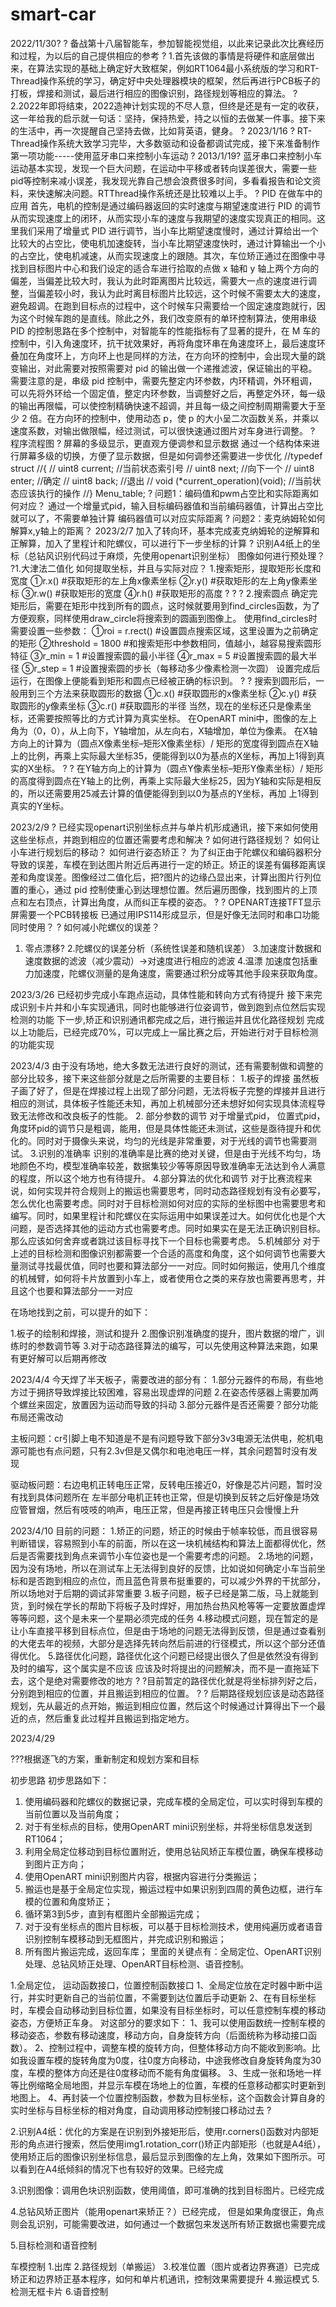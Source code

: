 # smart-car
 
2022/11/30?
? 备战第十八届智能车，参加智能视觉组，以此来记录此次比赛经历和过程，为以后的自己提供相应的参考
? 1.首先该做的事情是将硬件和底层做出来，在算法实现的基础上确定好大致框架，例如RT1064最小系统版的学习和RT-Thread操作系统的学习，确定好中央处理器模块的框架，然后再进行PCB板子的打板，焊接和测试，最后进行相应的图像识别，路径规划等相应的算法。
? 2.2022年即将结束，2022造神计划实现的不尽人意，但终是还是有一定的收获，这一年给我的启示就一句话：坚持，保持热爱，持之以恒的去做某一件事。接下来的生活中，再一次提醒自己坚持去做，比如背英语，健身。
?
2023/1/16
? RT-Thread操作系统大致学习完毕，大多数驱动和设备都调试完成，接下来准备制作第一项功能-----使用蓝牙串口来控制小车运动
?
2013/1/19? 蓝牙串口来控制小车运动基本实现，发现一个巨大问题，在运动中平移或者转向误差很大，需要一些pid等控制来减小误差，我发现光靠自己想会浪费很多时间，多看看报告和论文资料，来快速解决问题。RTThread操作系统还是比较难以上手。
?
PID 在做车中的应用
首先，电机的控制是通过编码器返回的实时速度与期望速度进行 PID 的调节从而实现速度上的闭环，从而实现小车的速度与我期望的速度实现真正的相同。这里我们采用了增量式 PID 进行调节，当小车比期望速度慢时，通过计算给出一个比较大的占空比，使电机加速旋转，当小车比期望速度快时，通过计算输出一个小的占空比，使电机减速，从而实现速度上的跟随。其次，车位矫正通过在图像中寻找到目标图片中心和我们设定的适合车进行拾取的点做 x 轴和 y 轴上两个方向的偏差，当偏差比较大时，我认为此时距离图片比较远，需要大一点的速度进行调整，当偏差较小时，我认为此时离目标图片比较远，这个时候不需要太大的速度，避免超调。在跑到目标点的过程中，这个时候车只需要给一个固定速度跑就行，因为这个时候车跑的是直线。除此之外，我们改变原有的单环控制算法，使用串级 PID 的控制思路在多个控制中，对智能车的性能指标有了显著的提升，在 M 车的控制中，引入角速度环，抗干扰效果好，再将角度环串在角速度环上，最后速度环叠加在角度环上，方向环上也是同样的方法，在方向环的控制中，会出现大量的跳变输出，对此需要对按照需要对 pid 的输出做一个递推滤波，保证输出的平稳。需要注意的是，串级 pid 控制中，需要先整定内环参数，内环精调，外环粗调，可以先将外环给一个固定值，整定内环参数，当调整好之后，再整定外环，每一级的输出再限幅，可以使控制精确快速不超调，并且每一级之间控制周期需要大于至少 2 倍。在方向环的控制中，使用动态 p，使 p 的大小呈二次函数关系，并乘以速度系数，对输出做限幅，经过测试，可以很快速通过图片对车身进行调整。
?
程序流程图
?
屏幕的多级显示，更直观方便调参和显示数据
通过一个结构体来进行屏幕多级的切换，方便了显示数据，但是如何调参还需要进一步优化
//typedef struct
//{
//    uint8 current;	//当前状态索引号
//    uint8 next; 		//向下一个
//    uint8 enter; 	//确定
//		uint8 back; 		//退出
//    void (*current_operation)(void); //当前状态应该执行的操作
//} Menu_table;
?
问题1：编码值和pwm占空比和实际距离如何对应？
通过一个增量式pid，输入目标编码器值和当前编码器值，计算出占空比就可以了，不需要单独计算
编码器值可以对应实际距离
?
问题2：麦克纳姆轮如何解算x,y轴上的距离？
2023/2/7 加入了转向环，基本完成麦克纳姆轮的逆解算和正解算，加入了里程计和陀螺仪，可以进行下一步坐标的计算
?
识别A4纸上的坐标（总钻风识别代码过于麻烦，先使用openart识别坐标）
图像如何进行预处理？
?1.大津法二值化
如何提取坐标，并且与实际对应？
1.搜索矩形，提取矩形长度和宽度
①r.x() #获取矩形的左上角x像素坐标
②r.y() #获取矩形的左上角y像素坐标
③r.w() #获取矩形的宽度
④r.h() #获取矩形的高度
?
?
?
2.搜索圆点
确定完矩形后，需要在矩形中找到所有的圆点，这时候就要用到find_circles函数，为了方便观察，同样使用draw_circle将搜索到的圆画到图像上。
使用find_circles时需要设置一些参数：
①roi = r.rect() #设置圆点搜索区域，这里设置为之前确定的矩形
②threshold = 1800 #和搜索矩形中参数相同，值越小，越容易搜索圆形特征
③r_min = 1 #设置搜索圆的最小半径
④r_max = 5 #设置搜索圆的最大半径
⑤r_step = 1 #设置搜索圆的步长（每移动多少像素检测一次圆）
设置完成后运行，在图像上便能看到矩形和圆点已经被正确的标识到。
?
?
搜索到圆形后，一般用到三个方法来获取圆形的数据
①c.x() #获取圆形的x像素坐标
②c.y() #获取圆形的y像素坐标
③c.r() #获取圆形的半径
当然，现在的坐标还只是像素坐标，还需要按照等比的方式计算为真实坐标。
在OpenART mini中，图像的左上角为（0，0），从上向下，Y轴增加，从左向右，X轴增加，单位为像素。
在X轴方向上的计算为（圆点X像素坐标–矩形X像素坐标）/ 矩形的宽度得到圆点在X轴上的比例，再乘上实际最大坐标35，便能得到以0为基点的X坐标，再加上1得到真实的X坐标。
?
?
在Y轴方向上的计算为（圆点Y像素坐标–矩形Y像素坐标）/ 矩形的高度得到圆点在Y轴上的比例，再乘上实际最大坐标25，因为Y轴和实际是相反的，所以还需要用25减去计算的值便能得到到以0为基点的Y坐标，再加
上1得到真实的Y坐标。

2023/2/9
?  已经实现openart识别坐标点并与单片机形成通讯，接下来如何使用这些坐标点，并跑到相应的位置还需要考虑和解决
?
如何进行路径规划？
如何让小车进行规划后的移动？
如何进行姿态矫正？
为了纠正由于陀螺仪和编码器积分导致的误差，车模在到达图片附近后再进行一定的矫正。矫正的误差有偏移距离误差和角度误差。图像经过二值化后，把?图片的边缘凸显出来，计算出图片行列位置的重心，通过 pid 控制使重心到达理想位置。然后遍历图像，找到图片的上顶点和左右顶点，计算出角度，从而纠正车模的姿态。
?
?
OPENART连接TFT显示屏需要一个PCB转接板
  已通过用IPS114形成显示，但是好像无法同时和串口功能同时使用？
?
如何减小陀螺仪的误差？
1. 零点漂移?
2.陀螺仪的误差分析（系统性误差和随机误差）
3.加速度计数据和速度数据的滤波（减少震动）→对速度进行相应的滤波
4.温漂
加速度包括重力加速度，陀螺仪测量的是角速度，需要通过积分成等其他手段来获取角度。


2023/3/26
已经初步完成小车跑点运动，具体性能和转向方式有待提升
接下来完成识别卡片并和小车实现通讯，同时也能够进行位姿调节，做到跑到点位然后实现检测的功能
下一步,矫正和识别通讯都完成之后，进行搬运并且优化路径规划
完成以上功能后，已经完成70%，可以完成上一届比赛之后，开始进行对于目标检测的功能实现

2023/4/3
由于没有场地，绝大多数无法进行良好的测试，还有需要制做和调整的部分比较多，接下来这些部分就是之后所需要的主要目标：
1.板子的焊接
虽然板子画了好了，但是在焊接过程上出现了部分问题，无法将板子完整的焊接并且进行相应的测试，具体板子性能还未知，再加上机械部分还未想好如何实现具体流程导致无法修改和改良板子的性能。
2. 部分参数的调节
对于增量式pid， 位置式pid，角度环pid的调节只是粗调，能用，但是具体性能还未测试，这些是亟待提升和优化的。同时对于摄像头来说，均匀的光线是非常重要，对于光线的调节也需要测试。
3.识别的准确率
识别的准确率是比赛的绝对关键，但是由于光线不均匀，场地颜色不均，模型准确率较差，数据集较少等等原因导致准确率无法达到令人满意的程度，所以这个地方也有待提升。
4.部分算法的优化和调节
对于比赛流程来说，如何实现并符合规则上的搬运也需要思考，同时动态路径规划有没有必要写，怎么优化也需要考虑。同时对于目标检测如何对应的实际的坐标图中也需要思考和编写。同时，如果里程计和陀螺仪在实际运用中如果误差过大。如何优化也是个大问题，是否选择其他的运动方式也需要考虑。同时如果实在是无法正确识别目标。那么应该如何舍弃或者跳过该目标寻找下一个目标也需要考虑。
5.机械部分
对于上述的目标检测和图像识别都需要一个合适的高度和角度，这个如何调节也需要大量测试寻找最优值，同时也要和算法部分一一对应。同时如何搬运，使用几个维度的机械臂，如何将卡片放置到小车上，或者使用仓之类的来存放也需要再思考，并且这个也要和算法部分一一对应

在场地找到之前，可以提升的如下：

1.板子的绘制和焊接，测试和提升
2.图像识别准确度的提升，图片数据的增广，训练时的参数调节等
3.对于动态路径算法的编写，可以先使用这种算法来跑，如果有更好解可以后期再修改

2023/4/4
今天焊了半天板子，需要改进的部分有：
1.部分元器件的布局，有些地方过于拥挤导致焊接比较困难，容易出现虚焊的问题
2.在姿态传感器上需要加两个螺丝来固定，放置因为运动而导致的抖动
3.部分元器件是否还需要？部分功能布局还需改动

主板问题：cr引脚上电不知道是不是有问题导致下部分3v3电源无法供电，舵机电源可能也有点问题，只有2.3v但是又偶尔和电池电压一样，其余问题暂时没有发现

驱动板问题：右边电机正转电压正常，反转电压接近0，好像是芯片问题，暂时没有找到具体问题所在
左半部分电机正转也正常，但是切换到反转之后好像是场效应管冒烟，然后有吱吱的响声，电压正常，但是再接正转电压只会慢慢上升

2023/4/10
目前的问题：
1.矫正的问题，矫正的时候由于帧率较低，而且很容易判断错误，容易照到小车的前面，所以在这一块机械结构和算法上面都得优化，然后是否需要找到角点来调节小车位姿也是一个需要考虑的问题。
2.场地的问题，因为没有场地，所以在测试车上无法得到良好的反馈，比如说如何确定小车当前坐标和是否跑到相应的点位，而且蓝色背景布挺重要的，可以减少外界的干扰部分，所以场地对于后期的调试非常重要
3.板子问题，板子已经是第二版，马上就能到货，到时候在学长的帮助下将板子及时焊好，用加热台热风枪等等一定要放置虚焊等等问题，这个是未来一个星期必须完成的任务
4.移动模式问题，现在暂定的是让小车直接平移到目标点位，但是由于场地的问题无法得到反馈，但是通过查看别的大佬去年的视频，大部分是选择先转向然后前进的行径模式，所以这个部分还值得优化。
5.路径优化问题，路径优化这个问题已经提出很久了但是依然没有得到及时的编写，这个属实是不应该 应该及时将提出的问题解决，而不是一直拖延下去，这个是绝对需要修改的地方
? ?目前暂定的路径优化就是将坐标排列好之后，分别跑到相应的位置，并且搬运到相应的位置。
? ? 后期路径规划应该是动态路径规划，先从最近的点开始，搬运到相应位置，然后这个时候通过计算得出下一个最近的点，然后重复此过程并且搬运到指定地方。


2023/4/29

 ???根据逐飞的方案，重新制定和规划方案和目标

 初步思路
初步思路如下：
1. 使用编码器和陀螺仪的数据记录，完成车模的全局定位，可以实时得到车模的当前位置以及当前角度；
2. 对于有坐标点的目标，使用OpenART mini识别坐标，并将坐标信息发送到RT1064；
3. 利用全局定位移动到目标位置附近，使用总钻风矫正车模位置，确保车模移动到图片正方向；
4. 使用OpenART mini识别图片内容，根据内容进行分类搬运；
5. 搬运也是基于全局定位实现，搬运过程中如果识别到四周的黄色边框，进行车模的位置和角度矫正；
6. 循环第3到5步，直到有框图片全部搬运完成；
7. 对于没有坐标点的图片目标板，可以基于目标检测技术，使用纯遍历或者语音识别控制车模移动到无框图片，并完成识别和搬运；
8. 所有图片搬运完成，返回车库；
里面的关键点有：全局定位、OpenART识别处理、总钻风矫正处理、OpenART目标检测、语音控制。

1.全局定位， 运动函数接口，位置控制函数接口
1、全局定位放在定时器中断中运行，并实时更新自己的当前位置，不需要到达位置后手动更新
2、在有目标坐标时，车模会自动移动到目标位置，如果没有目标坐标时，可以任意控制车模的移动姿态，方便矫正车身。
对这部分的要求如下：
1、我可以使用函数统一控制车模的移动姿态，参数有移动速度，移动方向，自身旋转方向（后面统称为移动接口函数）。
2、控制过程中，调整车模的旋转方向，但整体移动方向不能收到影响。比如我设置车模的旋转角度为0度，往0度方向移动，中途我修改自身旋转角度为30度，车模的整体方向还是往0度移动而不能有角度偏移。
3、生成一张和场地一样等比例缩略全局地图，并显示车模在场地上的位置，车模的任意移动都实时更新到地图上。
4、再封装一个位置控制函数，参数为目标坐标，这个函数会计算自身的实时坐标与目标坐标的相对角度，自动调用移动控制接口移动过去
?


2.识别A4纸：优化的方案是在识别到外接矩形后，使用r.corners()函数对内部矩形的角点进行搜索，然后使用img1.rotation_corr()矫正内部矩形（也就是A4纸），使用矫正后的图像识别坐标信息，最后显示到图像的左上角，效果如下图所示。可以看到在A4纸倾斜的情况下也有较好的效果。已经完成


3.识别图像：调用色块识别函数，使用阈值，即可准确的找到目标图片。已经完成


4.总钻风矫正图片（能用openart来矫正？）已经完成，
但是如果角度很正，角点则会乱识别，可能需要改进，如何通过一个数据包来发送所有矫正数据也需要完成

5.目标检测和语音控制


车模控制
1.出库
2.路径规划（单搬运）
3.校准位置（图片或者边界赛道）已完成矫正和边界矫正基本程序，如何和单片机通讯，控制效果需要提升
4.搬运模式
5.检测无框卡片
6.语音控制


